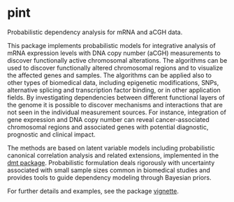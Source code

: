 pint
====

Probabilistic dependency analysis for mRNA and aCGH data.

This package implements probabilistic models for integrative analysis
of mRNA expression levels with DNA copy number (aCGH) measurements to
discover functionally active chromosomal alterations. The algorithms
can be used to discover functionally altered chromosomal regions and
to visualize the affected genes and samples. The algorithms can be
applied also to other types of biomedical data, including epigenetic
modifications, SNPs, alternative splicing and transcription factor
binding, or in other application fields. By investigating dependencies
between different functional layers of the genome it is possible to
discover mechanisms and interactions that are not seen in the
individual measurement sources. For instance, integration of gene
expression and DNA copy number can reveal cancer-associated
chromosomal regions and associated genes with potential diagnostic,
prognostic and clinical impact.

The methods are based on latent variable models including
probabilistic canonical correlation analysis and related extensions,
implemented in the [dmt
package](http://cran.fhcrc.org/web/packages/dmt/index.html).
Probabilistic formulation deals rigorously with uncertainty associated
with small sample sizes common in biomedical studies and provides
tools to guide dependency modeling through Bayesian priors.

For further details and examples, see the package
[vignette](vignettes/depsearch.Rnw).


